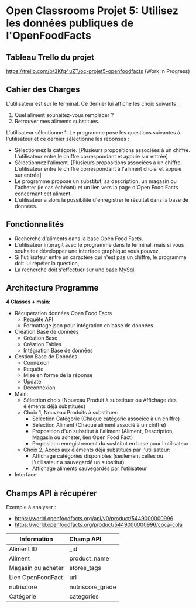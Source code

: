 # Open Classrooms Projet 5: Utilisez les données publiques de l'OpenFoodFacts

## Tableau Trello du projet
https://trello.com/b/3Kfg4uZT/oc-projet5-openfoodfacts (Work In Progress)

## Cahier des Charges

L'utilisateur est sur le terminal. Ce dernier lui affiche les choix suivants :

1. Quel aliment souhaitez-vous remplacer ?
2. Retrouver mes aliments substitués.

L'utilisateur sélectionne 1. Le programme pose les questions suivantes à l'utilisateur et ce dernier sélectionne les réponses :

- Sélectionnez la catégorie. [Plusieurs propositions associées à un chiffre. L'utilisateur entre le chiffre correspondant et appuie sur entrée]
- Sélectionnez l'aliment. [Plusieurs propositions associées à un chiffre. L'utilisateur entre le chiffre correspondant à l'aliment choisi et appuie sur entrée]
- Le programme propose un substitut, sa description, un magasin ou l'acheter (le cas échéant) et un lien vers la page d'Open Food Facts concernant cet aliment.
- L'utilisateur a alors la possibilité d'enregistrer le résultat dans la base de données.

## Fonctionnalités

- Recherche d'aliments dans la base Open Food Facts.
- L'utilisateur interagit avec le programme dans le terminal, mais si vous souhaitez développer une interface graphique vous pouvez,
- Si l'utilisateur entre un caractère qui n'est pas un chiffre, le programme doit lui répéter la question,
- La recherche doit s'effectuer sur une base MySql.

## Architecture Programme
**4 Classes + main:**
- Récupération données Open Food Facts
    - Requête API
    - Formattage json pour intégration en base de données
- Création Base de données
    - Création Base
    - Création Tables
    - Intégration Base de données
- Gestion Base de Données
    - Connexion
    - Requête
    - Mise en forme de la réponse
    - Update
    - Déconnexion
- Main:
    - Sélection choix (Nouveau Produit à substituer ou Affichage des éléments déjà substitués)
    - Choix 1, Nouveau Produits à substituer:
        - Sélection Catégorie (Chaque catégorie associée à un chiffre)
        - Sélection Aliment (Chaque aliment associé à un chiffre)
        - Proposition d'un substitut à l'aliment (Aliment, Description, Magasin ou acheter, lien Open Food Fact)
        - Proposition enregistrement du susbtitut en base pour l'utilisateur
    - Choix 2, Accès aux éléments déjà substitués par l'utilisateur:
        - Affichage catégories disponibles (seulement celles ou l'utilisateur a sauvegardé un substitut)
        - Affichage aliments sauvegardés par l'utilisateur
- Interface

## Champs API à récupérer

Exemple à analyser : 
- https://world.openfoodfacts.org/api/v0/product/5449000000996
- https://world.openfoodfacts.org/product/5449000000996/coca-cola

| Information     |     Champ API    |
| - |:-
| Aliment ID   |        _id        |
| Aliment     |        product_name        |
| Magasin ou acheter    |        stores_tags        |
| Lien OpenFoodFact    |        url        |
| nutriscore    |        nutriscore_grade        |
| Catégorie    |        categories        |